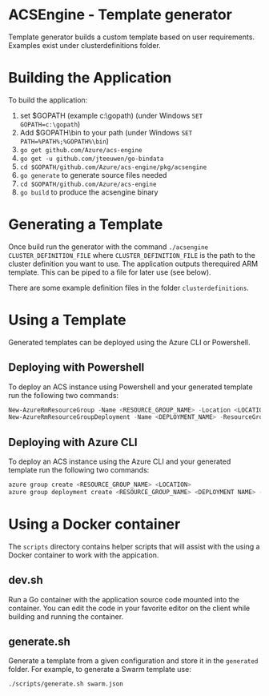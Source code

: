 # ACSEngine - Template generator

Template generator builds a custom template based on user requirements.  Examples exist under clusterdefinitions folder.

# Building the Application

To build the application:

1. set $GOPATH (example c:\gopath)
    (under Windows `SET GOPATH=c:\gopath`)
2. Add $GOPATH\bin to your path
    (under Windows `SET PATH=%PATH%;%GOPATH%\bin`)
3. `go get github.com/Azure/acs-engine`
4. `go get -u github.com/jteeuwen/go-bindata`
5. `cd $GOPATH/github.com/Azure/acs-engine/pkg/acsengine`
6. `go generate` to generate source files needed
7. `cd $GOPATH/github.com/Azure/acs-engine`
8. `go build` to produce the acsengine binary

# Generating a Template

Once build run the generator with the command ```./acsengine
CLUSTER_DEFINITION_FILE``` where ```CLUSTER_DEFINITION_FILE``` is the
path to the cluster definition you want to use. The application
outputs therequired ARM template. This can be piped to a file for
later use (see below).

There are some example definition files in the folder `clusterdefinitions`.

# Using a Template

Generated templates can be deployed using the Azure CLI or Powershell. 

## Deploying with Powershell

To deploy an ACS instance using Powershell and your generated template
run the following two commands:

``` Powershell
New-AzureRmResourceGroup -Name <RESOURCE_GROUP_NAME> -Location <LOCATION> -Force
New-AzureRmResourceGroupDeployment -Name <DEPLOYMENT_NAME> -ResourceGroupName <RESOURCE_GROUP_NAME> RGName  -TemplateFile <TEMPLATE_FILE>
```

## Deploying with Azure CLI

To deploy an ACS instance using the Azure CLI and your generated
template run the following two commands:

``` bash
azure group create <RESOURCE_GROUP_NAME> <LOCATION>
azure group deployment create <RESOURCE_GROUP_NAME> <DEPLOYMENT NAME> -f <TEMPLATE_FILE>

```

# Using a Docker container

The ```scripts``` directory contains helper scripts that will assist
with the using a Docker container to work with the appication.

## dev.sh

Run a Go container with the application source code mounted into the
container. You can edit the code in your favorite editor on the client
while building and running the container.

## generate.sh

Generate a template from a given configuration and store it in the
```generated``` folder. For example, to generate a Swarm template use:

``` bash
./scripts/generate.sh swarm.json
```
